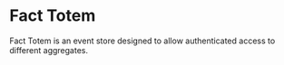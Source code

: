 # Fact Totem

Fact Totem is an event store designed to allow authenticated access to different aggregates.
